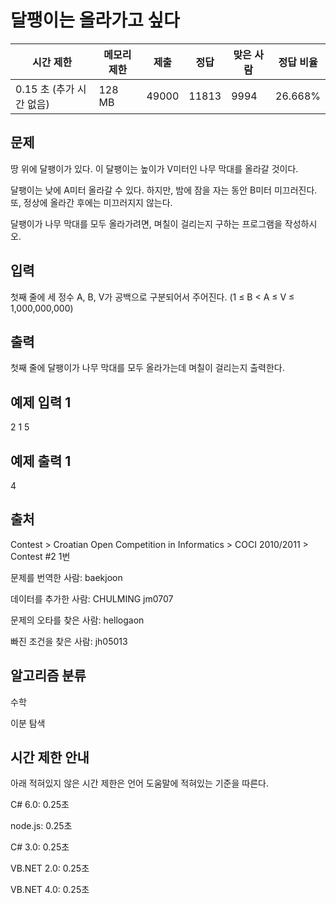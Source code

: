 # 달팽이는 올라가고 싶다

|시간 제한	|메모리 제한	|제출	|정답	|맞은 사람	|정답 비율
|-|-|-|-|-|-|
|0.15 초 (추가 시간 없음)	|128 MB	|49000	|11813	|9994	|26.668%

## 문제
땅 위에 달팽이가 있다. 이 달팽이는 높이가 V미터인 나무 막대를 올라갈 것이다.

달팽이는 낮에 A미터 올라갈 수 있다. 하지만, 밤에 잠을 자는 동안 B미터 미끄러진다. 또, 정상에 올라간 후에는 미끄러지지 않는다.

달팽이가 나무 막대를 모두 올라가려면, 며칠이 걸리는지 구하는 프로그램을 작성하시오.

## 입력
첫째 줄에 세 정수 A, B, V가 공백으로 구분되어서 주어진다. (1 ≤ B < A ≤ V ≤ 1,000,000,000)

## 출력
첫째 줄에 달팽이가 나무 막대를 모두 올라가는데 며칠이 걸리는지 출력한다.

## 예제 입력 1 
2 1 5

## 예제 출력 1 
4

## 출처
Contest > Croatian Open Competition in Informatics > COCI 2010/2011 > Contest #2 1번

문제를 번역한 사람: baekjoon

데이터를 추가한 사람: CHULMING jm0707

문제의 오타를 찾은 사람: hellogaon

빠진 조건을 찾은 사람: jh05013

## 알고리즘 분류
수학

이분 탐색

## 시간 제한 안내
아래 적혀있지 않은 시간 제한은 언어 도움말에 적혀있는 기준을 따른다.

C# 6.0: 0.25초

node.js: 0.25초

C# 3.0: 0.25초

VB.NET 2.0: 0.25초

VB.NET 4.0: 0.25초
